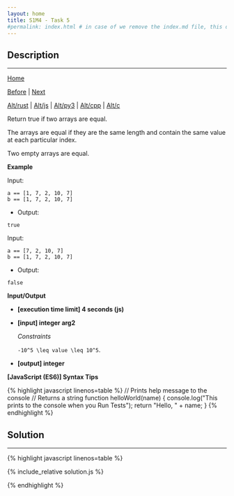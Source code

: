 ```yaml
---
layout: home
title: S1M4 - Task 5
#permalink: index.html # in case of we remove the index.md file, this doc will be the index page
---
```


<div class="row">
<div class="columnStmt" markdown="1">

##  Description
------

[Home](../README.md)

[Before](..) | [Next](..)

[Alt/rust](./Alt_rust/README.md) | [Alt/js](./Alt_js/README.html) | [Alt/py3](./Alt_py3/README.md) | [Alt/cpp](./Alt_cpp/README.md) | [Alt/c](./Alt_c/README.md)



Return true if two arrays are equal.

The arrays are equal if they are the same length and contain the same value at each particular index.

Two empty arrays are equal.

**Example**

Input:
```
a == [1, 7, 2, 10, 7]
b == [1, 7, 2, 10, 7]
```
-   Output:
```
true
```
Input:
```
a == [7, 2, 10, 7]
b == [1, 7, 2, 10, 7]
```
-   Output:
```
false
```

**Input/Output**

* **[execution time limit] 4 seconds (js)**

* **[input] integer arg2**

    *Constraints*

   <code type='math/tex'>-10^5 \leq value \leq 10^5</code>.

* **[output] integer**


**[JavaScript (ES6)] Syntax Tips**

{% highlight javascript linenos=table %}
// Prints help message to the console
// Returns a string
function helloWorld(name) {
    console.log("This prints to the console when you Run Tests");
    return "Hello, " + name;
}
{% endhighlight %}

</div>
<div class="columnSol" markdown="1">

## Solution
------

{% highlight javascript linenos=table %}

{% include_relative solution.js %}

{% endhighlight %}

</div>
</div>